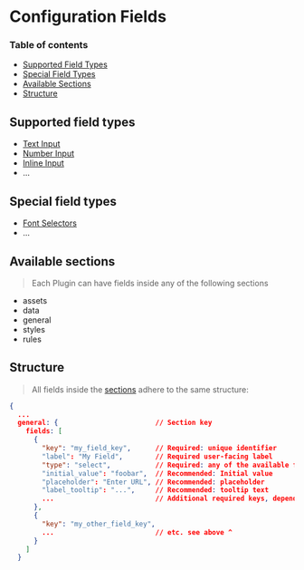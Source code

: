 # Configuration Fields

### Table of contents

- [Supported Field Types](#supported-field-types)
- [Special Field Types](#special-field-types)
- [Available Sections](#available-sections)
- [Structure](#structure)

## Supported field types

- [Text Input](/plugins-manifest/fields/text-input.md)
- [Number Input](/plugins-manifest/fields/number-input.md)
- [Inline Input](/plugins-manifest/fields/inline-input.md)
- ...

## Special field types

- [Font Selectors](/plugins-manifest/fields/font-selectors.md)
- ...

## Available sections

> Each Plugin can have fields inside any of the following sections

- assets
- data
- general
- styles
- rules

## Structure

> All fields inside the [sections](#available-sections) adhere to the same structure:

```json
{
  ...
  general: {                        // Section key
    fields: [
      {
        "key": "my_field_key",      // Required: unique identifier
        "label": "My Field",        // Required user-facing label
        "type": "select",           // Required: any of the available field types
        "initial_value": "foobar",  // Recommended: Initial value
        "placeholder": "Enter URL", // Recommended: placeholder
        "label_tooltip": "...",     // Recommended: tooltip text
        ...                         // Additional required keys, depending on field type
      },
      {
        "key": "my_other_field_key",
        ...                         // etc. see above ^
      }
    ]
  }
```

